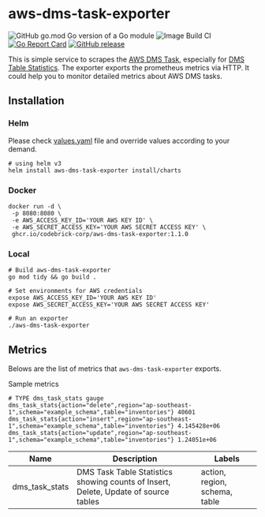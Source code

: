 # aws-dms-task-exporter
![GitHub go.mod Go version of a Go module](https://img.shields.io/github/go-mod/go-version/codebrick-corp/aws-dms-task-exporter.svg)
![Image Build CI](https://github.com/codebrick-corp/aws-dms-task-exporter/actions/workflows/build.yml/badge.svg)
[![Go Report Card](https://goreportcard.com/badge/github.com/codebrick-corp/dms-statistics-exporter)](https://goreportcard.com/report/github.com/codebrick-corp/dms-statistics-exporter)
[![GitHub release](https://badgen.net/github/release/codebrick-corp/aws-dms-task-exporter)](https://gitHub.com/codebrick-corp/aws-dms-task-exporter/releases/)

 This is simple service to scrapes the [AWS DMS Task](https://docs.aws.amazon.com/dms/latest/userguide/CHAP_Monitoring.html), especially for [DMS Table Statistics](https://docs.aws.amazon.com/dms/latest/userguide/CHAP_Monitoring.html#CHAP_Tasks.CustomizingTasks.TableState). The exporter exports the prometheus metrics via HTTP. It could help you to monitor detailed metrics about AWS DMS tasks.


## Installation
### Helm
Please check [values.yaml](https://github.com/codebrick-corp/aws-dms-task-exporter/blob/main/install/charts/values.yaml) file and override values according to your demand.
```shell
# using helm v3
helm install aws-dms-task-exporter install/charts
```

### Docker
```shell
docker run -d \
 -p 8080:8080 \
 -e AWS_ACCESS_KEY_ID='YOUR AWS KEY ID' \
 -e AWS_SECRET_ACCESS_KEY='YOUR AWS SECRET ACCESS KEY' \
 ghcr.io/codebrick-corp/aws-dms-task-exporter:1.1.0
```

### Local
```shell
# Build aws-dms-task-exporter
go mod tidy && go build .

# Set environments for AWS credentials
expose AWS_ACCESS_KEY_ID='YOUR AWS KEY ID'
expose AWS_SECRET_ACCESS_KEY='YOUR AWS SECRET ACCESS KEY'

# Run an exporter
./aws-dms-task-exporter 
```

## Metrics
Belows are the list of metrics that `aws-dms-task-exporter` exports.

Sample metrics
```
# TYPE dms_task_stats gauge
dms_task_stats{action="delete",region="ap-southeast-1",schema="example_schema",table="inventories"} 40601
dms_task_stats{action="insert",region="ap-southeast-1",schema="example_schema",table="inventories"} 4.145428e+06
dms_task_stats{action="update",region="ap-southeast-1",schema="example_schema",table="inventories"} 1.24051e+06
```

Name | Description | Labels
-----|-----|-----
dms_task_stats | DMS Task Table Statistics showing counts of Insert, Delete, Update of source tables | action, region, schema, table
